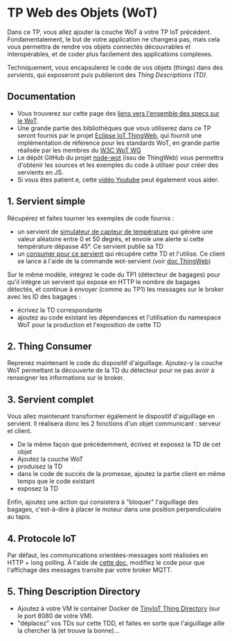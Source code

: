 # TP Web des Objets (WoT)

Dans ce TP, vous allez ajouter la couche WoT à votre TP IoT précédent. Fondamentalement, le but de votre application ne changera pas, mais cela vous permettra de rendre vos objets connectés découvrables et interopérables, et de coder plus facilement des applications complexes.

Techniquement, vous encapsulerez le code de vos objets (things) dans des _servients_, qui exposeront puis publieront des _Thing Descriptions (TD)_.

## Documentation

- Vous trouverez sur cette page des [liens vers l'ensemble des specs sur le WoT](https://www.w3.org/WoT/documentation/#further-reading).
- Une grande partie des bibliothèques que vous utiliserez dans ce TP seront fournis par le projet [Eclipse IoT ThingWeb](https://www.thingweb.io/), qui fournit une implémentation de référence pour les standards WoT, en grande partie réalisée par les membres du [W3C WoT WG](https://www.w3.org/WoT/wg/)
- Le dépôt GitHub du projet [node-wot](https://github.com/eclipse/thingweb.node-wot/) (issu de ThingWeb) vous permettra d'obtenir les sources et les exemples du code à utiliser pour créer des servients en JS.
- Si vous êtes patient.e, cette [vidéo Youtube](https://www.youtube.com/watch?v=wDX45dsD4GM) peut également vous aider.

## 1. Servient simple

Récupérez et faites tourner les exemples de code fournis : 

- un servient de [simulateur de capteur de température](./server.js) qui génère une valeur aléatoire entre 0 et 50 degrés, et envoie une alerte si cette température dépasse 45°. Ce servient publie sa TD 
- un [consumer pour ce servient](client-simple.js) qui récupère cette TD et l'utilise. Ce client se lance à l'aide de la commande wot-servient (voir [doc ThingWeb](https://github.com/eclipse/thingweb.node-wot#using-nodejs))

Sur le même modèle, intégrez le code du TP1 (détecteur de bagages) pour qu'il intègre un servient qui expose en HTTP le nombre de bagages détectés, et continue à envoyer (comme au TP1) les messages sur le broker avec les ID des bagages :

- écrivez la TD correspondante
- ajoutez au code existant les dépendances et l'utilisation du namespace WoT pour la production et l'exposition de cette TD

## 2. Thing Consumer

Reprenez maintenant le code du dispositif d'aiguillage. Ajoutez-y la couche WoT permettant la découverte de la TD du détecteur pour ne pas avoir à renseigner les informations sur le broker.

## 3. Servient complet

Vous allez maintenant transformer également le dispositif d'aiguillage en servient. Il réalisera donc les 2 fonctions d'un objet communicant : serveur et client.

- De la même façon que précédemment, écrivez et exposez la TD de cet objet
- Ajoutez la couche WoT
- produisez la TD
- dans le code de succès de la promesse, ajoutez la partie client en même temps que le code existant
- exposez la TD

Enfin, ajoutez une action qui consistera à "bloquer" l'aiguillage des bagages, c'est-à-dire à placer le moteur dans une position perpendiculaire au tapis.

## 4. Protocole IoT

Par défaut, les communications orientées-messages sont réalisées en HTTP + long polling.
&Agrave; l'aide de [cette doc](https://github.com/eclipse/thingweb.node-wot/blob/master/packages/binding-mqtt/README.md), modifiez le code pour que l'affichage des messages transite par votre broker MQTT.

## 5. Thing Description Directory

- Ajoutez à votre VM le container Docker de [TinyIoT Thing Directory](https://github.com/TinyIoT/thing-directory) (sur le port 8080 de votre VM).
- "déplacez" vos TDs sur cette TDD, et faites en sorte que l'aiguillage aille la chercher là (et trouve la bonne)...
